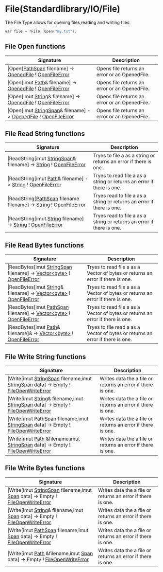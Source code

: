 # File(Standardlibrary/IO/File)

The File Type allows for opening files,reading and writing files.

```cpp
var file = ?File::Open("my.txt");
```



## File Open functions
|  Signature |  Description
 --- | --- |
\|Open[[PathSpan](./PathSpan.md) filename] -> [OpenedFile](./OpenedFile.md) ! [OpenFileError](../ErrorHandleing/OpenFileError.md) | Opens file returns an error or an OpenedFile.
\|Open[imut [Path](Path.md)& filename] ->  [OpenedFile](./OpenedFile.md) ! [OpenFileError](../ErrorHandleing/OpenFileError.md)  | Opens file returns an error or an OpenedFile.
\|Open[imut [String](../Containers/String_t.md)& filename] ->  [OpenedFile](./OpenedFile.md) ! [OpenFileError](../ErrorHandleing/OpenFileError.md)  | Opens file returns an error or an OpenedFile.
\|Open[imut [StringSpan](../ReferenceTypes/StringSpan.md)& filename] ->  [OpenedFile](./OpenedFile.md) ! [OpenFileError](../ErrorHandleing/OpenFileError.md)  | Opens file returns an error or an OpenedFile.


## File Read String functions
|  Signature |  Description
 --- | --- |
\|ReadString[imut [StringSpan](../ReferenceTypes/StringSpan.md)& filename] ->  [String](./../Containers/String_t.md) ! [OpenFileError](../ErrorHandleing/OpenFileError.md)  | Tryes to file a as a string or returns an error if there is one.
\|ReadString[imut [Path](Path.md)& filename] ->  [String](./../Containers/String_t.md) ! [OpenFileError](../ErrorHandleing/OpenFileError.md)  | Tryes to read file a as a string or returns an error if there is one.
\|ReadString[[PathSpan](./PathSpan.md) filename filename] ->  [String](./../Containers/String_t.md) ! [OpenFileError](../ErrorHandleing/OpenFileError.md)  | Tryes read to file a as a string or returns an error if there is one.
\|ReadString[imut [String](../Containers/String_t.md) filename] ->  [String](./../Containers/String_t.md) ! [OpenFileError](../ErrorHandleing/OpenFileError.md)  | Tryes read to file a as a string or returns an error if there is one.

## File Read Bytes functions
|  Signature |  Description
 --- | --- |
\|ReadBytes[imut [StringSpan](../ReferenceTypes/StringSpan.md) filename] ->  [Vector\<byte>](./../Containers/Vector.md) ! [OpenFileError](../ErrorHandleing/OpenFileError.md)  | Tryes to read file a as a Vector of bytes or returns an error if there is one.
\|ReadBytes[imut [String](../Containers/String_t.md)& filename] ->  [Vector\<byte>](./../Containers/Vector.md) ! [OpenFileError](../ErrorHandleing/OpenFileError.md)  | Tryes to read file a as a Vector of bytes or returns an error if there is one.
\|ReadBytes[imut [PathSpan](./PathSpan.md) filename] ->  [Vector\<byte>](./../Containers/Vector.md) ! [OpenFileError](../ErrorHandleing/OpenFileError.md)  | Tryes to read file a as a Vector of bytes or returns an error if there is one.
\|ReadBytes[imut [Path](./Path.md)& filename]& ->  [Vector\<byte>](./../Containers/Vector.md) ! [OpenFileError](../ErrorHandleing/OpenFileError.md)  | Tryes to file read a as a Vector of bytes or returns an error if there is one.

## File Write String functions
|  Signature |  Description
 --- | --- |
\|Write[imut [StringSpan](../ReferenceTypes/StringSpan.md) filename,imut [StringSpan](../ReferenceTypes/StringSpan.md) data] ->  Empty ! [FileOpenWriteError](../ErrorHandleing/FileOpenWriteError.md.md)  | Writes data the a file or returns an error if there is one.
\|Write[imut [String](../Containers/String_t.md)& filename,imut [StringSpan](../ReferenceTypes/StringSpan.md) data] ->  Empty ! [FileOpenWriteError](../ErrorHandleing/FileOpenWriteError.md.md)  | Writes data the a file or returns an error if there is one.
\|Write[imut [PathSpan](./PathSpan.md) filename,imut [StringSpan](../ReferenceTypes/StringSpan.md) data] ->  Empty ! [FileOpenWriteError](../ErrorHandleing/FileOpenWriteError.md.md)  | Writes data the a file or returns an error if there is one.
\|Write[imut [Path](./Path.md) &filename,imut [StringSpan](../ReferenceTypes/StringSpan.md) data] ->  Empty ! [FileOpenWriteError](../ErrorHandleing/FileOpenWriteError.md.md)  | Writes data the a file or returns an error if there is one.

## File Write Bytes functions
|  Signature |  Description
 --- | --- |
 \|Write[imut [StringSpan](../ReferenceTypes/StringSpan.md) filename,imut [Span<byte>](../ReferenceTypes/Span.md) data] ->  Empty ! [FileOpenWriteError](../ErrorHandleing/FileOpenWriteError.md.md)  | Writes data the a file or returns an error if there is one.
\|Write[imut [String](../Containers/String_t.md)& filename,imut [Span<byte>](../ReferenceTypes/Span.md) data] ->  Empty ! [FileOpenWriteError](../ErrorHandleing/FileOpenWriteError.md.md)  | Writes data the a file or returns an error if there is one.
\|Write[imut [PathSpan](./PathSpan.md) filename,imut [Span<byte>](../ReferenceTypes/Span.md) data] ->  Empty ! [FileOpenWriteError](../ErrorHandleing/FileOpenWriteError.md.md)  | Writes data the a file or returns an error if there is one.
\|Write[imut [Path](./Path.md) &filename,imut [Span<byte>](../ReferenceTypes/Span.md) data] ->  Empty ! [FileOpenWriteError](../ErrorHandleing/FileOpenWriteError.md.md)  | Writes data the a file or returns an error if there is one.
